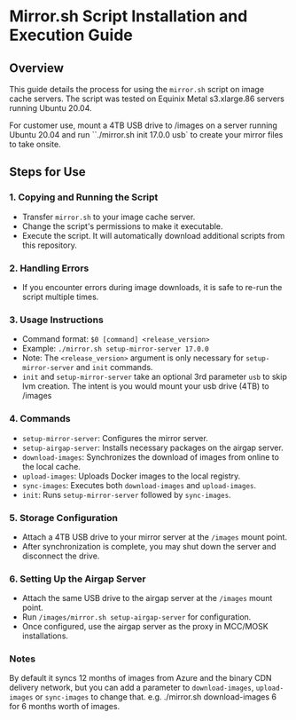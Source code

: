 # Mirror.sh Script Installation and Execution Guide

## Overview
This guide details the process for using the `mirror.sh` script on image cache servers. The script was tested on Equinix Metal s3.xlarge.86 servers running Ubuntu 20.04. 

For customer use, mount a 4TB USB drive to /images on a server running Ubuntu 20.04 and run ``./mirror.sh init 17.0.0 usb` to create your mirror files to take onsite.

## Steps for Use

### 1. Copying and Running the Script
- Transfer `mirror.sh` to your image cache server.
- Change the script's permissions to make it executable.
- Execute the script. It will automatically download additional scripts from this repository.

### 2. Handling Errors
- If you encounter errors during image downloads, it is safe to re-run the script multiple times.

### 3. Usage Instructions
- Command format: `$0 [command] <release_version>`
- Example: `./mirror.sh setup-mirror-server 17.0.0`
- Note: The `<release_version>` argument is only necessary for `setup-mirror-server` and `init` commands.
- `init` and `setup-mirror-server` take an optional 3rd parameter `usb` to skip lvm creation. The intent is you would mount your usb drive (4TB) to /images

### 4. Commands
- `setup-mirror-server`: Configures the mirror server.
- `setup-airgap-server`: Installs necessary packages on the airgap server.
- `download-images`: Synchronizes the download of images from online to the local cache.
- `upload-images`: Uploads Docker images to the local registry.
- `sync-images`: Executes both `download-images` and `upload-images`.
- `init`: Runs `setup-mirror-server` followed by `sync-images`.

### 5. Storage Configuration
- Attach a 4TB USB drive to your mirror server at the `/images` mount point.
- After synchronization is complete, you may shut down the server and disconnect the drive.

### 6. Setting Up the Airgap Server
- Attach the same USB drive to the airgap server at the `/images` mount point.
- Run `/images/mirror.sh setup-airgap-server` for configuration.
- Once configured, use the airgap server as the proxy in MCC/MOSK installations.

### Notes
By default it syncs 12 months of images from Azure and the binary CDN delivery network, but you can add a <month> parameter to `download-images`, `upload-images` or `sync-images`  to change that.
e.g. ./mirror.sh download-images 6
for 6 months worth of images.

